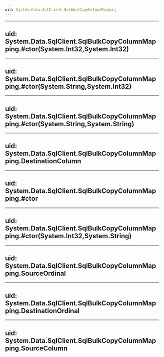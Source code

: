 ```yaml
---
uid: System.Data.SqlClient.SqlBulkCopyColumnMapping
---
```


---
uid: System.Data.SqlClient.SqlBulkCopyColumnMapping.#ctor(System.Int32,System.Int32)
---

---
uid: System.Data.SqlClient.SqlBulkCopyColumnMapping.#ctor(System.String,System.Int32)
---

---
uid: System.Data.SqlClient.SqlBulkCopyColumnMapping.#ctor(System.String,System.String)
---

---
uid: System.Data.SqlClient.SqlBulkCopyColumnMapping.DestinationColumn
---

---
uid: System.Data.SqlClient.SqlBulkCopyColumnMapping.#ctor
---

---
uid: System.Data.SqlClient.SqlBulkCopyColumnMapping.#ctor(System.Int32,System.String)
---

---
uid: System.Data.SqlClient.SqlBulkCopyColumnMapping.SourceOrdinal
---

---
uid: System.Data.SqlClient.SqlBulkCopyColumnMapping.DestinationOrdinal
---

---
uid: System.Data.SqlClient.SqlBulkCopyColumnMapping.SourceColumn
---
